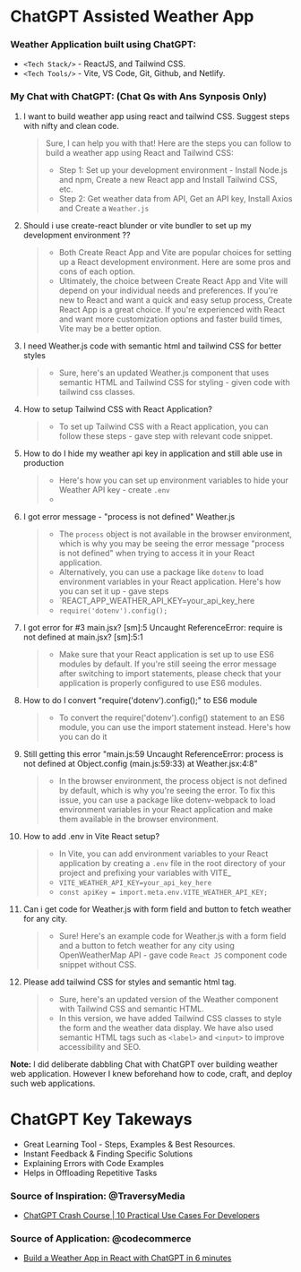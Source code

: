 # ChatGPT Assisted Weather App
### Weather Application built using **ChatGPT**:
- `<Tech Stack/>` - ReactJS, and Tailwind CSS.
- `<Tech Tools/>` - Vite, VS Code, Git, Github, and Netlify.

### My Chat with ChatGPT: (Chat Qs with Ans Synposis Only)
 1. I want to build weather app using react and tailwind CSS. Suggest steps with nifty and clean code.
    > Sure, I can help you with that! Here are the steps you can follow to build a weather app using React and Tailwind CSS:
    > - Step 1: Set up your development environment - Install Node.js and npm, Create a new React app and Install Tailwind CSS, etc.
    > - Step 2: Get weather data from API, Get an API key, Install Axios and Create a `Weather.js`  
        
 2. Should i use create-react  blunder  or vite bundler to set up my development environment ??
    > - Both Create React App and Vite are popular choices for setting up a React development environment. Here are some pros and cons of each option. 
    > - Ultimately, the choice between Create React App and Vite will depend on your individual needs and preferences. If you're new to React and want a quick and easy setup process, Create React App is a great choice. If you're experienced with React and want more customization options and faster build times, Vite may be a better option. 

 3. I need Weather.js code with semantic html and tailwind CSS for better styles
    > - Sure, here's an updated Weather.js component that uses semantic HTML and Tailwind CSS for styling - given code with tailwind css classes.
    
 4. How to setup Tailwind CSS with React Application?
    > - To set up Tailwind CSS with a React application, you can follow these steps - gave step with relevant code snippet.

 5. How to do I hide my weather api key in application and still able use in production
    > - Here's how you can set up environment variables to hide your Weather API key - create `.env`
    > -
 6. I got error message - "process is not defined" Weather.js
    > - The `process` object is not available in the browser environment, which is why you may be seeing the error message "process is not defined" when trying to access it in your React application.
    > - Alternatively, you can use a package like `dotenv` to load environment variables in your React application. Here's how you can set it up - gave steps
    > - `REACT_APP_WEATHER_API_KEY=your_api_key_here
    > - `require('dotenv').config();`
 7. I got error for #3 main.jsx? [sm]:5 Uncaught ReferenceError: require is not defined
    at main.jsx? [sm]:5:1
    > - Make sure that your React application is set up to use ES6 modules by default. If you're still seeing the error message after switching to import statements, please check that your application is properly configured to use ES6 modules.
 8. How to do I convert "require('dotenv').config();" to ES6 module
    > - To convert the require('dotenv').config() statement to an ES6 module, you can use the import statement instead. Here's how you can do it
 9.  Still getting this error  "main.js:59 Uncaught ReferenceError: process is not defined at Object.config (main.js:59:33) at Weather.jsx:4:8"
     > - In the browser environment, the process object is not defined by default, which is why you're seeing the error. To fix this issue, you can use a package like dotenv-webpack to load environment variables in your React application and make them available in the browser environment.
 10. How to add .env in Vite React setup?
     > - In Vite, you can add environment variables to your React application by creating a `.env` file in the root directory of your project and prefixing your variables with VITE_
     > - `VITE_WEATHER_API_KEY=your_api_key_here`
     > - `const apiKey = import.meta.env.VITE_WEATHER_API_KEY;`
 
 11. Can i get code for  Weather.js with form field and button to fetch weather for any city.
     > - Sure! Here's an example code for Weather.js with a form field and a button to fetch weather for any city using OpenWeatherMap API - gave code `React JS` component code snippet without CSS.
 
 12. Please add tailwind CSS  for styles and semantic html tag.
     > - Sure, here's an updated version of the Weather component with Tailwind CSS and semantic HTML.
     > - In this version, we have added Tailwind CSS classes to style the form and the weather data display. We have also used semantic HTML tags such as `<label>` and `<input>` to improve accessibility and SEO.
   
**Note:** I did deliberate dabbling Chat with ChatGPT over building weather web application. However I knew beforehand how to code, craft, and deploy such web applications.

# ChatGPT Key Takeways
- Great Learning Tool - Steps, Examples & Best Resources.
- Instant Feedback & Finding Specific Solutions
- Explaining Errors with Code Examples
- Helps in Offloading Repetitive Tasks


### Source of Inspiration: **@TraversyMedia**
- [ChatGPT Crash Course | 10 Practical Use Cases For Developers](https://youtu.be/o_joulYVndM)

### Source of Application: **@codecommerce**
- [Build a Weather App in React with ChatGPT in 6 minutes](https://youtu.be/QI5Garapcyo)
  